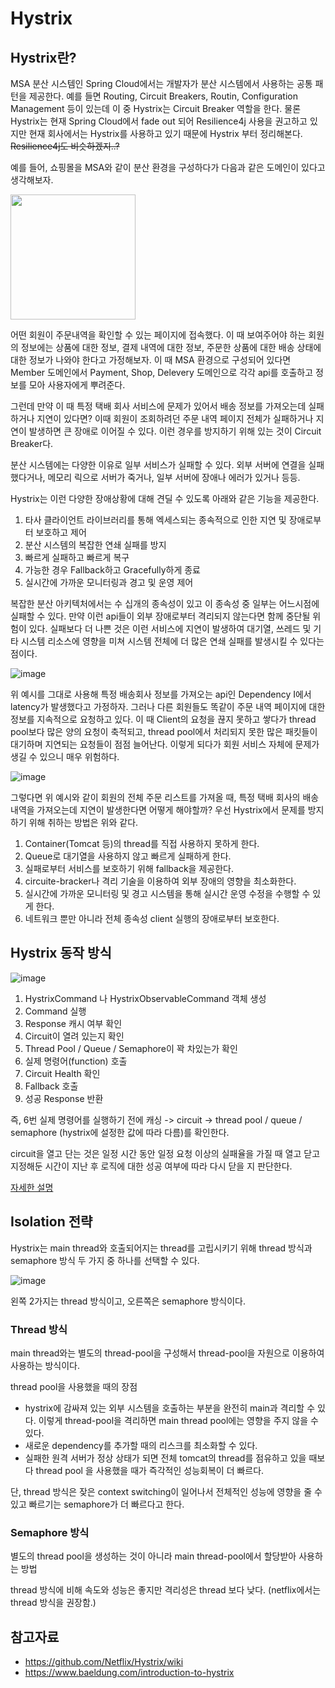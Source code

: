 # Hystrix

## Hystrix란?
MSA 분산 시스템인 Spring Cloud에서는 개발자가 분산 시스템에서 사용하는 공통 패턴을 제공한다. 예를 들면 Routing, Circuit Breakers, Routin, Configuration Management 등이 있는데 이 중 Hystrix는 Circuit Breaker 역할을 한다. 물론 Hystrix는 현재 Spring Cloud에서 fade out 되어 Resilience4j 사용을 권고하고 있지만 현재 회사에서는 Hystrix를 사용하고 있기 때문에 Hystrix 부터 정리해본다. ~~Resilience4j도 비슷하겠지..?~~

예를 들어, 쇼핑몰을 MSA와 같이 분산 환경을 구성하다가 다음과 같은 도메인이 있다고 생각해보자.

<img src=https://user-images.githubusercontent.com/37948906/139844811-b284740f-6ad8-4a80-88a5-69230b694466.png width=200px>

어떤 회원이 주문내역을 확인할 수 있는 페이지에 접속했다. 이 때 보여주어야 하는 회원의 정보에는 상품에 대한 정보, 결제 내역에 대한 정보, 주문한 상품에 대한 배송 상태에 대한 정보가 나와야 한다고 가정해보자.
이 때 MSA 환경으로 구성되어 있다면 Member 도메인에서 Payment, Shop, Delevery 도메인으로 각각 api를 호출하고 정보를 모아 사용자에게 뿌려준다.

그런데 만약 이 때 특정 택배 회사 서비스에 문제가 있어서 배송 정보를 가져오는데 실패하거나 지연이 있다면? 이때 회원이 조회하려던 주문 내역 페이지 전체가 실패하거나 지연이 발생하면 큰 장애로 이어질 수 있다. 이런 경우를 방지하기 위해 있는 것이 Circuit Breaker다.

분산 시스템에는 다양한 이유로 일부 서비스가 실패할 수 있다. 외부 서버에 연결을 실패했다거나, 메모리 릭으로 서버가 죽거나, 일부 서버에 장애나 에러가 있거나 등등.

Hystrix는 이런 다양한 장애상황에 대해 견딜 수 있도록 아래와 같은 기능을 제공한다.
1. 타사 클라이언트 라이브러리를 통해 엑세스되는 종속적으로 인한 지연 및 장애로부터 보호하고 제어
2. 분산 시스템의 복잡한 연쇄 실패를 방지
3. 빠르게 실패하고 빠르게 복구
4. 가능한 경우 Fallback하고 Gracefully하게 종료
5. 실시간에 가까운 모니터링과 경고 및 운영 제어

복잡한 분산 아키텍처에서는 수 십개의 종속성이 있고 이 종속성 중 일부는 어느시점에 실패할 수 있다. 만약 이런 api들이 외부 장애로부터 격리되지 않는다면 함께 중단될 위험이 있다. 실패보다 더 나쁜 것은 이런 서비스에 지연이 발생하여 대기열, 쓰레드 및 기타 시스템 리소스에 영향을 미쳐 시스템 전체에 더 많은 연쇄 실패를 발생시킬 수 있다는 점이다.

![image](https://github.com/Netflix/Hystrix/wiki/images/soa-3-640.png)

위 예시를 그대로 사용해 특정 배송회사 정보를 가져오는 api인 Dependency I에서 latency가 발생했다고 가정하자. 그러나 다른 회원들도 똑같이 주문 내역 페이지에 대한 정보를 지속적으로 요청하고 있다. 이 때 Client의 요청을 끊지 못하고 쌓다가 thread pool보다 많은 양의 요청이 축적되고, thread pool에서 처리되지 못한 많은 패킷들이 대기하며 지연되는 요청들이 점점 늘어난다. 이렇게 되다가 회원 서비스 자체에 문제가 생길 수 있으니 매우 위험하다.

![image](https://github.com/Netflix/Hystrix/wiki/images/soa-4-isolation-640.png)

그렇다면 위 예시와 같이 회원의 전체 주문 리스트를 가져올 때, 특정 택배 회사의 배송 내역을 가져오는데 지연이 발생한다면 어떻게 해야할까? 우선 Hystrix에서 문제를 방지하기 위해 취하는 방법은 위와 같다.
1. Container(Tomcat 등)의 thread를 직접 사용하지 못하게 한다.
2. Queue로 대기열을 사용하지 않고 빠르게 실패하게 한다.
3. 실패로부터 서비스를 보호하기 위해 fallback을 제공한다.
4. circuite-bracker나 격리 기술을 이용하여 외부 장애의 영향을 최소화한다.
5. 실시간에 가까운 모니터링 및 경고 시스템을 통해 실시간 운영 수정을 수행할 수 있게 한다.
6. 네트워크 뿐만 아니라 전체 종속성 client 실행의 장애로부터 보호한다.

## Hystrix 동작 방식
![image](https://github.com/Netflix/Hystrix/wiki/images/hystrix-command-flow-chart-640.png)

1. HystrixCommand 나 HystrixObservableCommand 객체 생성
2. Command 실행
3. Response 캐시 여부 확인
4. Circuit이 열려 있는지 확인
5. Thread Pool / Queue / Semaphore이 꽉 차있는가 확인
6. 실제 명령어(function) 호출
7. Circuit Health 확인
8. Fallback 호출
9. 성공 Response 반환

즉, 6번 실제 명령어를 실행하기 전에 캐싱 -> circuit -> thread pool / queue / semaphore (hystrix에 설정한 값에 따라 다름)를 확인한다.

circuit을 열고 단는 것은 일정 시간 동안 일정 요청 이상의 실패율을 가질 때 열고 닫고 지정해둔 시간이 지난 후 로직에 대한 성공 여부에 따라 다시 닫을 지 판단한다.

[자세한 설명](https://github.com/Netflix/Hystrix/wiki/How-it-Works#flow2)

## Isolation 전략
Hystrix는 main thread와 호출되어지는 thread를 고립시키기 위해 thread 방식과 semaphore 방식 두 가지 중 하나를 선택할 수 있다.

![image](https://github.com/Netflix/Hystrix/wiki/images/isolation-options-640.png)

왼쪽 2가지는 thread 방식이고, 오른쪽은 semaphore 방식이다.

### Thread 방식
main thread와는 별도의 thread-pool을 구성해서 thread-pool을 자원으로 이용하여 사용하는 방식이다.

thread pool을 사용했을 때의 장점
- hystrix에 감싸져 있는 외부 시스템을 호출하는 부분을 완전히 main과 격리할 수 있다. 이렇게 thread-pool을 격리하면 main thread pool에는 영향을 주지 않을 수 있다.
- 새로운 dependency를 추가할 때의 리스크를 최소화할 수 있다.
- 실패한 원격 서버가 정상 상태가 되면 전체 tomcat의 thread를 점유하고 있을 때보다 thread pool 을 사용했을 때가 즉각적인 성능회복이 더 빠르다.

단, thread 방식은 잦은 context switching이 일어나서 전체적인 성능에 영향을 줄 수 있고 빠르기는 semaphore가 더 빠르다고 한다.

### Semaphore 방식
별도의 thread pool을 생성하는 것이 아니라 main thread-pool에서 할당받아 사용하는 방법

thread 방식에 비해 속도와 성능은 좋지만 격리성은 thread 보다 낮다. (netflix에서는 thread 방식을 권장함.)

## 참고자료
- https://github.com/Netflix/Hystrix/wiki
- https://www.baeldung.com/introduction-to-hystrix
